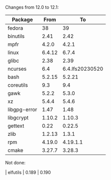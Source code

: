 Changes from 12.0 to 12.1:

| Package      | From   | To
|--------------|--------|-----------
| fedora       | 38     | 39
| binutils     | 2.41   | 2.42
| mpfr         | 4.2.0  | 4.2.1
| linux        | 6.4.12 | 6.7.4
| glibc        | 2.38   | 2.39
| ncurses      | 6.4    | 6.4.lfs20230520
| bash         | 5.2.15 | 5.2.21
| coreutils    | 9.3    | 9.4
| gawk         | 5.2.2  | 5.3.0
| xz           | 5.4.4  | 5.4.6
| libgpg-error | 1.47   | 1.48
| libgcrypt    | 1.10.2 | 1.10.3
| gettext      | 0.22   | 0.22.5
| zlib         | 1.2.13 | 1.3.1
| rpm          | 4.19.0 | 4.19.1.1
| cmake        | 3.27.7 | 3.28.3

Not done:

| elfutils     | 0.189  | 0.190
